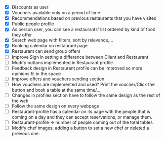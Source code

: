 
- [x] Discounts as user
- [x] Vouchers available only on a period of time
- [x] Recommendations based on previous restaurants that you have visited
- [x] Public people profile
- [x] As person user, you can see a restaurants' list ordered by kind of food they offer
- [x] Search web page with filters, sort by relevance,...
- [x] Booking calendar on restaurant page
- [x] Restaurant can send group offers
- [ ] Improve Sign in setting a difference between Client and Restaurant
- [ ] Modify buttons implemented in Restaurant profile
- [ ] Feedback design in Restaurant profile can be improved so more opinions fit in the space
- [ ] Improve offers and vouchers sending section
- [ ] How vouchers are implemented and used? Print the voucher/Click the button and book a table at the same time/...
- [ ] Changes in profiles section have to follow the same design as the rest of the web
- [ ] Follow the same design on every webpage
- [ ] Restaurant-profile has a calendar on its page with the people that is coming on a day and they can accept reservations, or manage them.
- [ ] Restaurant-profile -> number of people coming out of the total tables
- [ ] Modify chef images, adding a button to set a new chef or deleted a preivous one.
